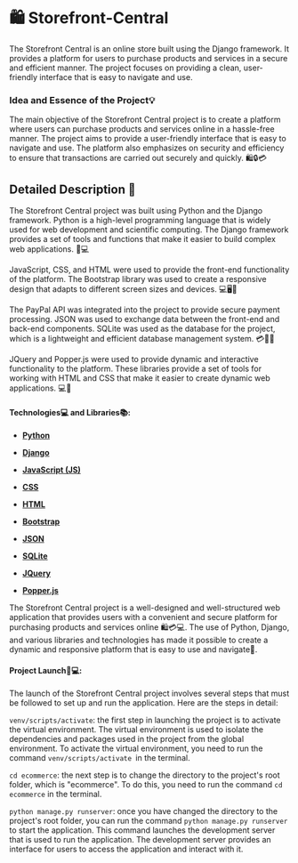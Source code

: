 # 🛍️ Storefront-Central

The Storefront Central is an online store built using the Django framework. It provides a platform for users to purchase products and services in a secure and efficient manner. The project focuses on providing a clean, user-friendly interface that is easy to navigate and use.

### Idea and Essence of the Project💡

The main objective of the Storefront Central project is to create a platform where users can purchase products and services online in a hassle-free manner. The project aims to provide a user-friendly interface that is easy to navigate and use. The platform also emphasizes on security and efficiency to ensure that transactions are carried out securely and quickly. 🛍️🔒💳

## Detailed Description 📝

The Storefront Central project was built using Python and the Django framework. Python is a high-level programming language that is widely used for web development and scientific computing. The Django framework provides a set of tools and functions that make it easier to build complex web applications. 🐍💻

JavaScript, CSS, and HTML were used to provide the front-end functionality of the platform. The Bootstrap library was used to create a responsive design that adapts to different screen sizes and devices. 💻🖥️📱

The PayPal API was integrated into the project to provide secure payment processing. JSON was used to exchange data between the front-end and back-end components. SQLite was used as the database for the project, which is a lightweight and efficient database management system. 💳🔄💾

JQuery and Popper.js were used to provide dynamic and interactive functionality to the platform. These libraries provide a set of tools for working with HTML and CSS that make it easier to create dynamic web applications. 💻🎨

#### Technologies💻 and Libraries📚:

- **[Python](https://docs.python.org/3/)**

- **[Django](https://docs.djangoproject.com/en/3.2/)**

- **[JavaScript (JS)](https://developer.mozilla.org/en-US/docs/Web/JavaScript)**

- **[CSS](https://developer.mozilla.org/en-US/docs/Web/CSS)**

- **[HTML](https://developer.mozilla.org/en-US/docs/Web/HTML)**

- **[Bootstrap](https://getbootstrap.com/docs/4.0/getting-started/introduction/)**

- **[JSON](https://developer.mozilla.org/en-US/docs/Learn/JavaScript/Objects/JSON)**

- **[SQLite](https://www.sqlite.org/docs.html)**

- **[JQuery](https://api.jquery.com/)**

- **[Popper.js](https://popper.js.org/docs/v2/)**

The Storefront Central project is a well-designed and well-structured web application that provides users with a convenient and secure platform for purchasing products and services online 🛍️💳💻. The use of Python, Django, and various libraries and technologies has made it possible to create a dynamic and responsive platform that is easy to use and navigate📱.

#### Project Launch🚀💻:

The launch of the Storefront Central project involves several steps that must be followed to set up and run the application. Here are the steps in detail:

`venv/scripts/activate`: the first step in launching the project is to activate the virtual environment. The virtual environment is used to isolate the dependencies and packages used in the project from the global environment. 
To activate the virtual environment, you need to run the command `venv/scripts/activate `in the terminal.

`cd ecommerce`: the next step is to change the directory to the project's root folder, which is "ecommerce". 
To do this, you need to run the command `cd ecommerce` in the terminal.

`python manage.py runserver`: once you have changed the directory to the project's root folder, you can run the command `python manage.py runserver` to start the application. This command launches the development server that is used to run the application. The development server provides an interface for users to access the application and interact with it.